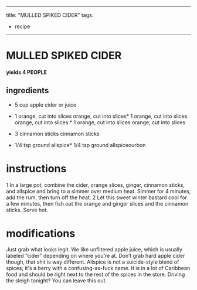 

	
---
title: "MULLED SPIKED CIDER"
tags:
  - recipe
---
# MULLED SPIKED CIDER
#### yields 4 PEOPLE
## ingredients
* 5 cup apple cider or juice
* 1 orange, cut into slices orange, cut into slices* 1 orange, cut into slices orange, cut into slices * 1 orange, cut into slices orange, cut into slices
* 3 cinnamon sticks cinnamon sticks

* 1/4 tsp ground allspice* 1/4 tsp ground allspiceourbon


# instructions
1 In a large pot, combine the cider, orange slices, ginger, cinnamon sticks, and allspice and bring to a simmer over medium heat. Simmer for 4 minutes, add the rum, then turn off the heat.
2 Let this sweet winter bastard cool for a few minutes, then fish out the orange and ginger slices and the cinnamon sticks. Serve hot.

# modifications

Just grab what looks legit. We like unfiltered apple juice, which is usually labeled “cider” depending on where you’re at. Don’t grab hard apple cider though, that shit is way different.
 Allspice is not a suicide-style blend of spices; it's a berry with a confusing-as-fuck name. It is in a lot of Caribbean food and should be right next to the rest of the spices in the store.
 Driving the sleigh tonight? You can leave this out.
	

